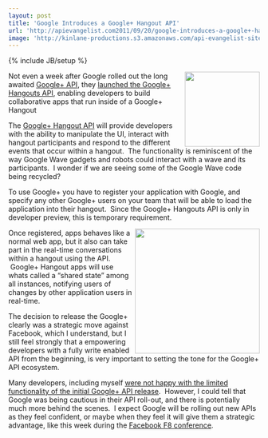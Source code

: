 ```yaml
---
layout: post
title: 'Google Introduces a Google+ Hangout API'
url: 'http://apievangelist.com2011/09/20/google-introduces-a-google+-hangout-api/'
image: 'http://kinlane-productions.s3.amazonaws.com/api-evangelist-site/blog/google-plus-hangouts.png'
---
```

{% include JB/setup %}
<p>
     <img src="http://kinlane-productions.s3.amazonaws.com/google-plus/google_plus.png"  width="150" align="right" />
</p>
<p>
     Not even a week after Google rolled out the long awaited <a title="Google+ API" href="/2011/09/16/google-api-a-technology-review/">Google+ API</a>, they <a title="rolled out Google+ Hangouts API" href="http://googleplusplatform.blogspot.com/2011/09/introducing-google-hangouts-api.html">launched the Google+ Hangouts API</a>, enabling developers to build collaborative apps that run inside of a Google+ Hangout
</p>
<p>
     The <a title="Google+ Hangout API" href="http://developers.google.com/+/hangouts/">Google+ Hangout API</a> will provide developers with the ability to manipulate the UI, interact with hangout participants and respond to the different events that occur within a hangout.  The functionality is reminiscent of the way Google Wave gadgets and robots could interact with a wave and its participants.  I wonder if we are seeing some of the Google Wave code being recycled?
</p>
<p>
     To use Google+ you have to register your application with Google, and specify any other Google+ users on your team that will be able to load the application into their hangout.  Since the Google+ Hangouts API is only in developer preview, this is temporary requirement.
</p>
<p>
     <img src="http://kinlane-productions.s3.amazonaws.com/google-plus/google-plus-hangouts.png"  width="250" align="right" />
</p>
<p>
     Once registered, apps behaves like a normal web app, but it also can take part in the real-time conversations within a hangout using the API.  Google+ Hangout apps will use whats called a “shared state” among all instances, notifying users of changes by other application users in real-time.
</p>
<p>
     The decision to release the Google+ clearly was a strategic move against Facebook, which I understand, but I still feel strongly that a empowering developers with a fully write enabled API from the beginning, is very important to setting the tone for the Google+ API ecosystem.
</p>
<p>
     Many developers, including myself <a title="were not happy with the limited functionality of the Google+ API release" href="/2011/09/16/google-api-a-technology-review/">were not happy with the limited functionality of the initial Google+ API release</a>.  However, I could tell that Google was being cautious in their API roll-out, and there is potentially much more behind the scenes.  I expect Google will be rolling out new APIs as they feel confident, or maybe when they feel it will give them a strategic advantage, like this week during the <a title="Facebook F8 Conference" href="http://www.facebook.com/f8">Facebook F8 conference</a>.
</p>
